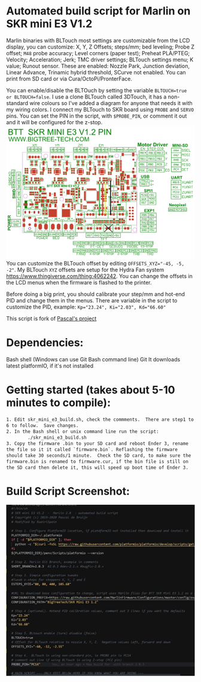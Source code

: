 # Automated build script for Marlin on SKR mini E3 V1.2

Marlin binaries with BLTouch most settings are customizable from the LCD display, you can customize:
X, Y, Z Offsets; steps/mm; bed leveling; Probe Z offset; `M48` probe accuracy; Level corners (paper test); Preheat PLA/PTEG; Velocity; Acceleration; Jerk; TMC driver settings; BLTouch settings menu; K value; Runout sensor. These are enabled: Nozzle Park, Junction deviation, Linear Advance, Trinamic hybrid threshold, SCurve not enabled. You can print from SD card or via Cura/OctoPi/PronterFace.

You can enable/disable the BLTOuch by setting the variable `BLTOUCH=true or BLTOUCH=false`. I use a clone BLTouch called 3DTouch, it has a non-standard wire colours so I've added a diagram for anyone that needs it with my wiring colors. I connect my BLTouch to SKR board using `PROBE` and `SERVO` pins. You can set the PIN in the script, with `$PROBE_PIN`, or comment it out and it will be configured for the z-stop. ![Connect #DTouch to Servo and Probe pins](Wiring_3dtouch_skr_mini_e3_1_2_board.png)  
You can customize the BLTouch offset by editing `OFFSETS_XYZ="-45, -5, -2"`. My BLTouch `XYZ` offsets are setup for the Hydra Fan system https://www.thingiverse.com/thing:4062242. You can change the offsets in the LCD menus when the firmware is flashed to the printer.

Before doing a big print, you should calibrate your step/mm and hot-end PID and change them in the menus. There are variable in the script to customize the PID, example: `Kp="23.24", Ki="2.03", Kd="66.60"`

This script is fork of [Pascal's project](https://github.com/pmjdebruijn/BIGTREETECH-SKR-mini-E3-V1.2)

# Dependencies:

Bash shell (Windows can use Git Bash command line)
Git
It downloads latest platformIO, if it's not installed

# Getting started (takes about 5-10 minutes to compile):

```
1. Edit skr_mini_e3_build.sh, check the commments.  There are step1 to 6 to follow.  Save changes.
2. In the Bash shell or unix command line run the script:
        ./skr_mini_e3_build.sh
3. Copy the firmware .bin to your SD card and reboot Ender 3, rename the file so it it called `firmware.bin`. Reflashing the firmware should take 30 seconds/1 minute.  Check the SD card, to make sure the firmware.bin is renamed to firmware.cur, if the bin file is still on the SD card then delete it, this will speed up boot time of Ender 3.
```

# Build Script Screenshot:

![Build Script Code](Code.jpg)
